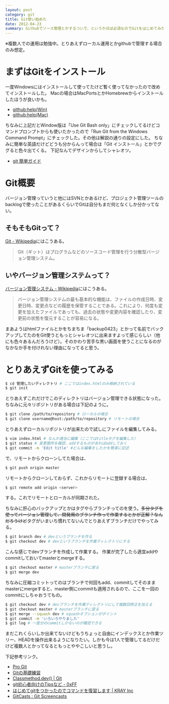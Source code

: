 ```yaml
---
layout: post
category: git
title: Git使い始めた
date: 2012-04-23
summary: Githubでソース管理とかするついで、というかほぼ必須なのでGitをはじめてみた。
---
```


※複数人での運用は勉強中。とりあえずローカル運用とかgithubで管理する場合のみ想定。

# まずはGitをインストール

一度Windowsにはインストールして使ってたけど暫く使ってなかったので改めてインストールした。
Macの場合はMacPortsとかHomebrewからインストールしたほうが良いかも。

* [github:help(Win)](http://help.github.com/win-set-up-git/ 'github:help(Win)')
* [github:help(Mac)](http://help.github.com/mac-set-up-git/ 'github:help(Mac)')

ちなみに上記だとWindow版は「Use Git Bash only」にチェックしてるけどコマンドプロンプトからも使いたかったので「Run Git from the Windows Command Prompt」にチェックした。その他は解説の通りの設定にした。
ちなみに簡単な英語だけどどうも分からんって場合は「Git インストール」とかでググると色々出てくる。
下記なんてデザインからしてシャレオツ。

* [git 簡単ガイド](http://rogerdudler.github.com/git-guide/index.ja.html 'git 簡単ガイド')

# Git概要

バージョン管理っていうと他にはSVNとかあるけど、プロジェクト管理ツールのbacklogで使ったことがあるくらいでGitは自分もまだ何となくしか分かってない。

## そもそもGitって？

[Git - Wikipedia](http://ja.wikipedia.org/wiki/Git 'Git - Wikipedia')にはこうある。

> Git（ギット）はプログラムなどのソースコード管理を行う分散型バージョン管理システム。

## いやバージョン管理システムって？

[バージョン管理システム - Wikipedia](http://ja.wikipedia.org/wiki/%E3%83%90%E3%83%BC%E3%82%B8%E3%83%A7%E3%83%B3%E7%AE%A1%E7%90%86%E3%82%B7%E3%82%B9%E3%83%86%E3%83%A0 'バージョン管理システム - Wikipedia')にはこうある。

> バージョン管理システムの最も基本的な機能は、ファイルの作成日時、変更日時、変更点などの履歴を保管することである。これにより、何度も変更を加えたファイルであっても、過去の状態や変更内容を確認したり、変更前の状態を復元することが容易になる。

まあようはhtmlファイルとかをちまちま「backup0423」とかって名前でバックアップしてたのをGit使うともっとシャレオツに出来ますよって感じらしい（他にも色々あるんだろうけど）。そのかわり苦手な黒い画面を使うことになるのがなかなか手を付けれない理由になってると思う。

# とりあえずGitを使ってみる

```bash
$ cd 管理したいディレクトリ # ここではindex.htmlのみ格納されている
$ git init
```

とりあえずこれだけでこのディレクトリはバージョン管理できる状態になった。
ちなみに元々リポジトリがある場合は下記のように。

```bash
$ git clone /path/to/repository # ローカルの場合
$ git clone username@host:/path/to/repository # リモートの場合
```

とりあえずローカルリポジトリが出来たので試しにファイルを編集してみる。

```bash
$ vim index.html # なんか適当に編集（ここではtitleタグを編集した）
$ git status # 変更箇所を確認、addするものがあればaddしておく
$ git commit -m 'Edit title' #どんな編集をしたかを簡潔に記述
```

で、リモートからクローンしてた場合は、

```bash
$ git push origin master
```

リモートからクローンしておらず、これからリモートに登録する場合は、

```bash
$ git remote add origin <server>
```

する。これでリモートとローカルが同期された。

ちなみに肝心のバックアップとかはタグやらブランチってのを使う。<del>多分タグを使ってバージョン管理して、開発用のブランチ作って作業するとかが正解？なんだろうけど</del>タグがいまいち慣れてないんでとりあえずブランチだけでやってみる。

```bash
$ git branch dev # devというブランチを作る
$ git checkout dev # devというブランチを作業ディレクトリにする
```

こんな感じでdevブランチを作成して作業する。
作業が完了したら適宜addやcommitしておいてmasterとmergeする。

```bash
$ git checkout master # masterブランチに戻る
$ git merge dev
```

ちなみに圧縮コミットってのはブランチで何回もadd、commitしてそのままmasterにmergeすると、master側にcommitも適用されるので、ここを一回のcommitにしちゃおうてもの。

```bash
$ git checkout dev # devブランチを作業ディレクトリにして複数回修正を加える
$ git checkout master # masterブランチに戻る
$ git merge --squash dev # squashオプションがポイント
$ git commit -m 'いろいろやりました'
$ git log # 一度分のcommitしかないのが確認できる
```

まだこれくらいしか出来てないけどもうちょっと自由にインデックスとか作業ツリー、HEADを操作出来るようになりたい。しかも今は1人で管理してるだけだけど複数人とかってなるともっとややこしいと思うし。

下記参考リンク。

* [Pro Git](http://progit.org/book/ja/ 'Pro Git')
* [Gitの基礎練習](http://hyuki.com/techinfo/gitinit.html 'Gitの基礎練習')
* [Classmethod.dev() | Git](http://dev.classmethod.jp/tag/git/ 'Classmethod.dev() | Git')
* [git初心者向けのTipsなど - 0xFF](http://d.hatena.ne.jp/os0x/20120220/1329750795 'git初心者向けのTipsなど - 0xFF')
* [はじめてgitをつかったのでコマンドを復習します | KRAY Inc](http://kray.jp/blog/review-git-commands/ 'はじめてgitをつかったのでコマンドを復習します | KRAY Inc')
* [GitCasts : Git Screencasts](http://gitcasts.com/ 'GitCasts : Git Screencasts')


